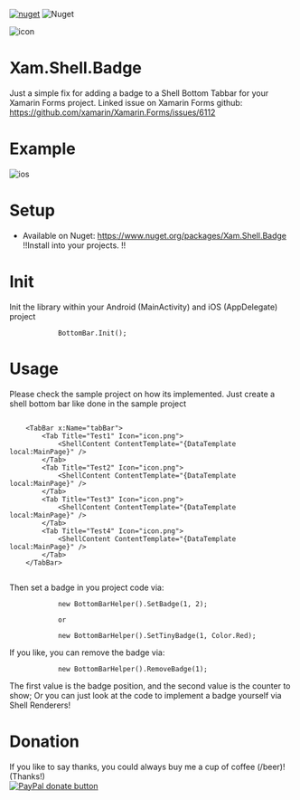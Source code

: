 
[![nuget](https://img.shields.io/nuget/v/Xam.Shell.Badge.svg)](https://www.nuget.org/packages/Xam.Shell.Badge/) ![Nuget](https://img.shields.io/nuget/dt/Xam.Shell.Badge)

![icon](https://raw.githubusercontent.com/galadril/Xam.Shell.Badge/master/sample/Xam.Shell.Badge.Sample/Xam.Shell.Badge.Sample.Android/Resources/mipmap-xxxhdpi/ic_launcher.png)

# Xam.Shell.Badge
Just a simple fix for adding a badge to a Shell Bottom Tabbar for your Xamarin Forms project. 
Linked issue on Xamarin Forms github:
https://github.com/xamarin/Xamarin.Forms/issues/6112


# Example
![ios](https://user-images.githubusercontent.com/33980667/96633525-e57daf80-1321-11eb-9fc8-d98f2c3a78b5.png)


# Setup
* Available on Nuget:
https://www.nuget.org/packages/Xam.Shell.Badge 
!!Install into your projects. !!


# Init
Init the library within your Android (MainActivity) and iOS (AppDelegate) project

```
            BottomBar.Init();
```


# Usage
Please check the sample project on how its implemented.
Just create a shell bottom bar like done in the sample project

```

    <TabBar x:Name="tabBar">
        <Tab Title="Test1" Icon="icon.png">
            <ShellContent ContentTemplate="{DataTemplate local:MainPage}" />
        </Tab>
        <Tab Title="Test2" Icon="icon.png">
            <ShellContent ContentTemplate="{DataTemplate local:MainPage}" />
        </Tab>
        <Tab Title="Test3" Icon="icon.png">
            <ShellContent ContentTemplate="{DataTemplate local:MainPage}" />
        </Tab>
        <Tab Title="Test4" Icon="icon.png">
            <ShellContent ContentTemplate="{DataTemplate local:MainPage}" />
        </Tab>
    </TabBar>
	    
```


Then set a badge in you project code via:


```
            new BottomBarHelper().SetBadge(1, 2);

            or

            new BottomBarHelper().SetTinyBadge(1, Color.Red);

```


If you like, you can remove the badge via:


```
            new BottomBarHelper().RemoveBadge(1);

```
            

The first value is the badge position, and the second value is the counter to show;
Or you can just look at the code to implement a badge yourself via Shell Renderers!



# Donation

If you like to say thanks, you could always buy me a cup of coffee (/beer)!   
(Thanks!)  
[![PayPal donate button](https://img.shields.io/badge/paypal-donate-yellow.svg)](https://www.paypal.me/markheinis)
